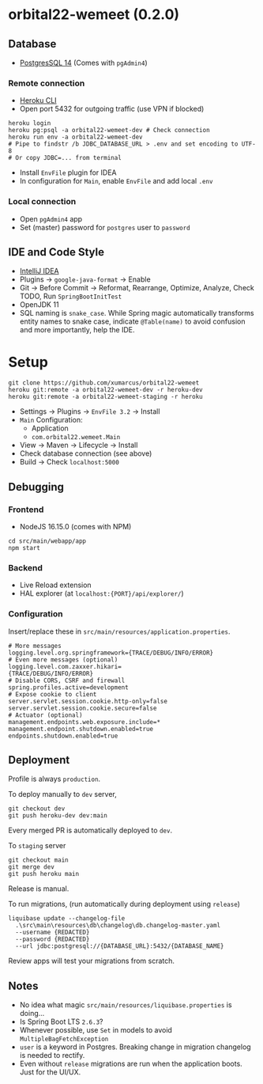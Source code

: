 # orbital22-wemeet (0.2.0)

## Database
- [PostgresSQL 14](https://www.postgresql.org/download/) (Comes with `pgAdmin4`)

### Remote connection
- [Heroku CLI](https://devcenter.heroku.com/articles/heroku-cli#install-the-heroku-cli)
- Open port 5432 for outgoing traffic (use VPN if blocked)
```shell
heroku login
heroku pg:psql -a orbital22-wemeet-dev # Check connection
heroku run env -a orbital22-wemeet-dev
# Pipe to findstr /b JDBC_DATABASE_URL > .env and set encoding to UTF-8
# Or copy JDBC=... from terminal 
```
- Install `EnvFile` plugin for IDEA
- In configuration for `Main`, enable `EnvFile` and add local `.env`

### Local connection
- Open `pgAdmin4` app
- Set (master) password for `postgres` user to `password`

## IDE and Code Style
- [IntelliJ IDEA](https://www.jetbrains.com/idea/download/)
- Plugins &rarr; `google-java-format` &rarr; Enable
- Git &rarr; Before Commit &rarr; Reformat, Rearrange, Optimize, Analyze, Check TODO, Run `SpringBootInitTest`
- OpenJDK 11
- SQL naming is `snake_case`. While Spring magic automatically transforms entity names to snake case,
  indicate `@Table(name)` to avoid confusion and more importantly, help the IDE.

# Setup
```shell
git clone https://github.com/xumarcus/orbital22-wemeet
heroku git:remote -a orbital22-wemeet-dev -r heroku-dev
heroku git:remote -a orbital22-wemeet-staging -r heroku
```

- Settings &rarr; Plugins &rarr; `EnvFile 3.2` &rarr; Install
- `Main` Configuration:
  - Application
  - `com.orbital22.wemeet.Main`
- View &rarr; Maven &rarr; Lifecycle &rarr; Install
- Check database connection (see above)
- Build &rarr; Check `localhost:5000`

## Debugging

### Frontend
- NodeJS 16.15.0 (comes with NPM)
```shell
cd src/main/webapp/app
npm start
```

### Backend
- Live Reload extension
- HAL explorer (at `localhost:{PORT}/api/explorer/`)

### Configuration
Insert/replace these in `src/main/resources/application.properties`.
```properties
# More messages
logging.level.org.springframework={TRACE/DEBUG/INFO/ERROR}
# Even more messages (optional)
logging.level.com.zaxxer.hikari=
{TRACE/DEBUG/INFO/ERROR}
# Disable CORS, CSRF and firewall
spring.profiles.active=development
# Expose cookie to client
server.servlet.session.cookie.http-only=false
server.servlet.session.cookie.secure=false
# Actuator (optional)
management.endpoints.web.exposure.include=*
management.endpoint.shutdown.enabled=true
endpoints.shutdown.enabled=true
```

## Deployment
Profile is always `production`.

To deploy manually to `dev` server,
```shell
git checkout dev
git push heroku-dev dev:main
```
Every merged PR is automatically deployed to `dev`.

To `staging` server
```shell
git checkout main
git merge dev
git push heroku main
```
Release is manual.

To run migrations, (run automatically during deployment using `release`)
```shell
liquibase update --changelog-file
  .\src\main\resources\db\changelog\db.changelog-master.yaml
  --username {REDACTED}
  --password {REDACTED}
  --url jdbc:postgresql://{DATABASE_URL}:5432/{DATABASE_NAME}
```
Review apps will test your migrations from scratch.

## Notes
- No idea what magic `src/main/resources/liquibase.properties` is doing...
- Is Spring Boot LTS `2.6.3`?
- Whenever possible, use `Set` in models to avoid `MultipleBagFetchException`
- `user` is a keyword in Postgres. Breaking change in migration changelog is needed to rectify.
- Even without `release` migrations are run when the application boots. Just for the UI/UX.